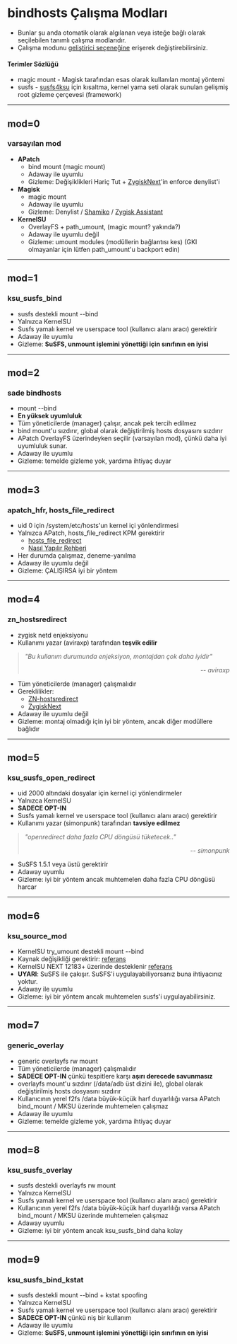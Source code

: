 # bindhosts Çalışma Modları
- Bunlar şu anda otomatik olarak algılanan veya isteğe bağlı olarak seçilebilen tanımlı çalışma modlarıdır.
- Çalışma modunu [geliştirici seçeneğine](https://github.com/bindhosts/bindhosts/issues/10#issue-2703531116) erişerek değiştirebilirsiniz.

#### Terimler Sözlüğü
- magic mount - Magisk tarafından esas olarak kullanılan montaj yöntemi
- susfs - [susfs4ksu](https://gitlab.com/simonpunk/susfs4ksu) için kısaltma, kernel yama seti olarak sunulan gelişmiş root gizleme çerçevesi (framework)

---

## mod=0
### varsayılan mod
 - **APatch**
   - bind mount (magic mount)
   - Adaway ile uyumlu
   - Gizleme: Değişiklikleri Hariç Tut + [ZygiskNext](https://github.com/Dr-TSNG/ZygiskNext)'in enforce denylist'i
 - **Magisk**
   - magic mount
   - Adaway ile uyumlu
   - Gizleme: Denylist / [Shamiko](https://github.com/LSPosed/LSPosed.github.io/releases) / [Zygisk Assistant](https://github.com/snake-4/Zygisk-Assistant)
 - **KernelSU**
   - OverlayFS + path_umount, (magic mount? yakında?)
   - Adaway ile uyumlu değil
   - Gizleme: umount modules (modüllerin bağlantısı kes) (GKI olmayanlar için lütfen path_umount'u backport edin)

---

## mod=1
### ksu_susfs_bind
- susfs destekli mount --bind
- Yalnızca KernelSU
- Susfs yamalı kernel ve userspace tool (kullanıcı alanı aracı) gerektirir
- Adaway ile uyumlu
- Gizleme: **SuSFS, unmount işlemini yönettiği için sınıfının en iyisi**

---

## mod=2
### sade bindhosts
- mount --bind
- **En yüksek uyumluluk**
- Tüm yöneticilerde (manager) çalışır, ancak pek tercih edilmez
- bind mount'u sızdırır, global olarak değiştirilmiş hosts dosyasını sızdırır
- APatch OverlayFS üzerindeyken seçilir (varsayılan mod), çünkü daha iyi uyumluluk sunar.
- Adaway ile uyumlu
- Gizleme: temelde gizleme yok, yardıma ihtiyaç duyar

---

## mod=3
### apatch_hfr, hosts_file_redirect
- uid 0 için /system/etc/hosts'un kernel içi yönlendirmesi
- Yalnızca APatch, hosts_file_redirect KPM gerektirir
  - [hosts_file_redirect](https://github.com/AndroidPatch/kpm/blob/main/src/hosts_file_redirect/)
  - [Nasıl Yapılır Rehberi](https://github.com/bindhosts/bindhosts/issues/3)
- Her durumda çalışmaz, deneme-yanılma
- Adaway ile uyumlu değil
- Gizleme: ÇALIŞIRSA iyi bir yöntem

---

## mod=4
### zn_hostsredirect
- zygisk netd enjeksiyonu
- Kullanımı yazar (aviraxp) tarafından **teşvik edilir**
> *"Bu kullanım durumunda enjeksiyon, montajdan çok daha iyidir"* <div align="right"><em>-- aviraxp</em></div>
- Tüm yöneticilerde (manager) çalışmalıdır
- Gereklilikler:
  - [ZN-hostsredirect](https://github.com/aviraxp/ZN-hostsredirect)
  - [ZygiskNext](https://github.com/Dr-TSNG/ZygiskNext)
- Adaway ile uyumlu değil
- Gizleme: montaj olmadığı için iyi bir yöntem, ancak diğer modüllere bağlıdır

---

## mod=5
### ksu_susfs_open_redirect
- uid 2000 altındaki dosyalar için kernel içi yönlendirmeler
- Yalnızca KernelSU
- **SADECE OPT-IN**
- Susfs yamalı kernel ve userspace tool (kullanıcı alanı aracı) gerektirir
- Kullanımı yazar (simonpunk) tarafından **tavsiye edilmez**
> *"openredirect daha fazla CPU döngüsü tüketecek.."* <div align="right"><em>-- simonpunk</em></div>
- SuSFS 1.5.1 veya üstü gerektirir
- Adaway uyumlu
- Gizleme: iyi bir yöntem ancak muhtemelen daha fazla CPU döngüsü harcar

---

## mod=6
### ksu_source_mod
- KernelSU try_umount destekli mount --bind
- Kaynak değişikliği gerektirir: [referans](https://github.com/tiann/KernelSU/commit/2b2b0733d7c57324b742c017c302fc2c411fe0eb)
- KernelSU NEXT 12183+ üzerinde desteklenir [referans](https://github.com/rifsxd/KernelSU-Next/commit/9f30b48e559fb5ddfd088c933af147714841d673)
- **UYARI**: SuSFS ile çakışır. SuSFS'i uygulayabiliyorsanız buna ihtiyacınız yoktur.
- Adaway ile uyumlu
- Gizleme: iyi bir yöntem ancak muhtemelen susfs'i uygulayabilirsiniz.

---

## mod=7
### generic_overlay
- generic overlayfs rw mount
- Tüm yöneticilerde (manager) çalışmalıdır
- **SADECE OPT-IN** çünkü tespitlere karşı **aşırı derecede savunmasız**
- overlayfs mount'u sızdırır (/data/adb üst dizini ile), global olarak değiştirilmiş hosts dosyasını sızdırır
- Kullanıcının yerel f2fs /data büyük-küçük harf duyarlılığı varsa APatch bind_mount / MKSU üzerinde muhtemelen çalışmaz
- Adaway ile uyumlu
- Gizleme: temelde gizleme yok, yardıma ihtiyaç duyar

---

## mod=8
### ksu_susfs_overlay
- susfs destekli overlayfs rw mount
- Yalnızca KernelSU
- Susfs yamalı kernel ve userspace tool (kullanıcı alanı aracı) gerektirir
- Kullanıcının yerel f2fs /data büyük-küçük harf duyarlılığı varsa APatch bind_mount / MKSU üzerinde muhtemelen çalışmaz
- Adaway uyumlu
- Gizleme: iyi bir yöntem ancak ksu_susfs_bind daha kolay

---

## mod=9
### ksu_susfs_bind_kstat
- susfs destekli mount --bind + kstat spoofing
- Yalnızca KernelSU
- Susfs yamalı kernel ve userspace tool (kullanıcı alanı aracı) gerektirir
- **SADECE OPT-IN** çünkü niş bir kullanım
- Adaway ile uyumlu
- Gizleme: **SuSFS, unmount işlemini yönettiği için sınıfının en iyisi**

